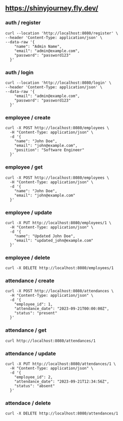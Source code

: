 ## https://shinyjourney.fly.dev/


### auth / register
```
curl --location 'http://localhost:8080/register' \
--header 'Content-Type: application/json' \
--data-raw '{
    "name": "Admin Name",
    "email": "admin@example.com",
    "password": "password123"
  }'
```

### auth / login
```
curl --location 'http://localhost:8080/login' \
--header 'Content-Type: application/json' \
--data-raw '{
    "email": "admin@example.com",
    "password": "password123"
  }'
```

### employee / create
```
curl -X POST http://localhost:8080/employees \
  -H "Content-Type: application/json" \
  -d '{
    "name": "John Doe",
    "email": "john@example.com",
    "position": "Software Engineer"
  }'
```

### employee /  get
```
curl -X POST http://localhost:8080/employees \
  -H "Content-Type: application/json" \
  -d '{
    "name": "John Doe",
    "email": "john@example.com"
  }'
```

### employee / update
```
curl -X PUT http://localhost:8080/employees/1 \
  -H "Content-Type: application/json" \
  -d '{
    "name": "Updated John Doe",
    "email": "updated_john@example.com"
  }'
```

### employee / delete
```
curl -X DELETE http://localhost:8080/employees/1
```

### attendance / create
```
curl -X POST http://localhost:8080/attendances \
  -H "Content-Type: application/json" \
  -d '{
    "employee_id": 1,
    "attendance_date": "2023-09-21T00:00:00Z",
    "status": "present"
  }'
```

### attendance / get
```
curl http://localhost:8080/attendances/1
```

### attendance / update
```
curl -X PUT http://localhost:8080/attendances/1 \
  -H "Content-Type: application/json" \
  -d '{
    "employee_id": 2,
    "attendance_date": "2023-09-21T12:34:56Z",
    "status": "absent"
  }'
```

### attendace / delete
```
curl -X DELETE http://localhost:8080/attendances/1
```